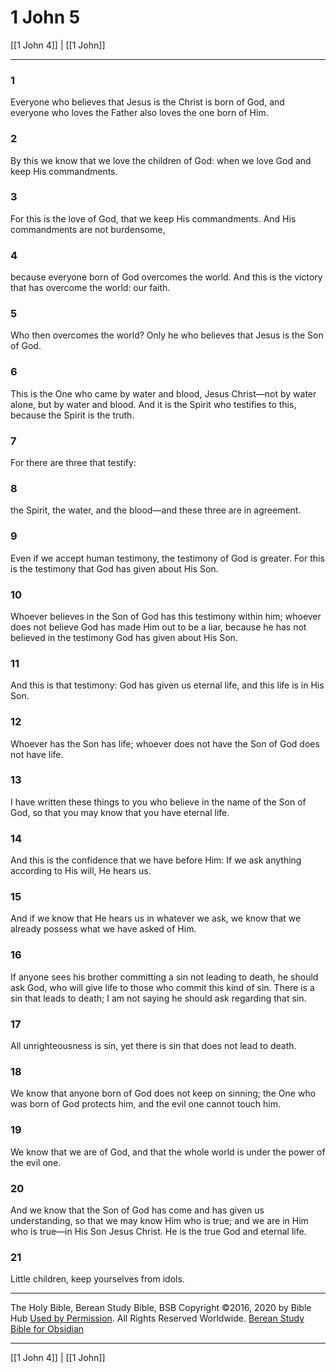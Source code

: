 # 1 John 5

[[1 John 4]] | [[1 John]]

---

### 1
Everyone who believes that Jesus is the Christ is born of God, and everyone who loves the Father also loves the one born of Him.

### 2
By this we know that we love the children of God: when we love God and keep His commandments.

### 3
For this is the love of God, that we keep His commandments. And His commandments are not burdensome,

### 4
because everyone born of God overcomes the world. And this is the victory that has overcome the world: our faith.

### 5
Who then overcomes the world? Only he who believes that Jesus is the Son of God.

### 6
This is the One who came by water and blood, Jesus Christ—not by water alone, but by water and blood. And it is the Spirit who testifies to this, because the Spirit is the truth.

### 7
For there are three that testify:

### 8
the Spirit, the water, and the blood—and these three are in agreement.

### 9
Even if we accept human testimony, the testimony of God is greater. For this is the testimony that God has given about His Son.

### 10
Whoever believes in the Son of God has this testimony within him; whoever does not believe God has made Him out to be a liar, because he has not believed in the testimony God has given about His Son.

### 11
And this is that testimony: God has given us eternal life, and this life is in His Son.

### 12
Whoever has the Son has life; whoever does not have the Son of God does not have life.

### 13
I have written these things to you who believe in the name of the Son of God, so that you may know that you have eternal life.

### 14
And this is the confidence that we have before Him: If we ask anything according to His will, He hears us.

### 15
And if we know that He hears us in whatever we ask, we know that we already possess what we have asked of Him.

### 16
If anyone sees his brother committing a sin not leading to death, he should ask God, who will give life to those who commit this kind of sin. There is a sin that leads to death; I am not saying he should ask regarding that sin.

### 17
All unrighteousness is sin, yet there is sin that does not lead to death.

### 18
We know that anyone born of God does not keep on sinning; the One who was born of God protects him, and the evil one cannot touch him.

### 19
We know that we are of God, and that the whole world is under the power of the evil one.

### 20
And we know that the Son of God has come and has given us understanding, so that we may know Him who is true; and we are in Him who is true—in His Son Jesus Christ. He is the true God and eternal life.

### 21
Little children, keep yourselves from idols.

---

The Holy Bible, Berean Study Bible, BSB
Copyright ©2016, 2020 by Bible Hub
[Used by Permission](https://berean.bible/terms.htm). All Rights Reserved Worldwide.
[Berean Study Bible for Obsidian](https://github.com/gapmiss/berean-study-bible-for-obsidian)

---

[[1 John 4]] | [[1 John]]

